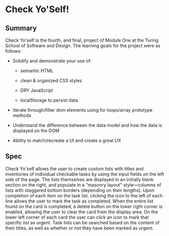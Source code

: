 # Check Yo'Self! 

## Summary 

Check Yo'self is the fourth, and final, project of Module One at the Turing School of Software and Design. The learning goals for the project were as follows: 

+ Solidify and demonstrate your use of:

  * semantic HTML
 
  * clean & organized CSS styles
 
  * DRY JavaScript
 
  * localStorage to persist data
 
+ Iterate through/filter dom elements using for loops/array prototype methods
+ Understand the difference between the data model and how the data is displayed on the DOM
+ Ability to match/recreate a UI and create a great UX

## Spec

Check Yo'self allows the user to create custom lists with titles and inventories of individual checkable tasks by using the input fields on the left side of the page. The lists themselves are displayed in an initially blank section on the right, and populate in a "masonry layout" style—columns of lists with staggered bottom borders (depending on their lengths). Upon completion of each item on the task list, clicking the icon to the left of each line allows the user to mark the task as completed. When the entire list found on the card is completed, a delete button on the lower right corner is enabled, allowing the user to clear the card from the display area. On the lower left corner of each card the user can click an icon to mark that specific list as urgent. Task lists can be searched based on the content of their titles, as well as whether or not they have been marked as urgent. 

